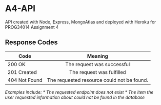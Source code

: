 # A4-API
API created with Node, Express, MongoAtlas and deployed with Heroku for PROG34014 Assignment 4

## Response Codes

| Code | Meaning |
| ------------- |:-------------:|
| 200 OK | The request was successful 
| 201 Created | The request was fulfilled 
| 404 Not Found | The requested resource could not be found. 
*Examples include: * The requested endpoint does not exist * The item the user requested information about could not be found in the database*
